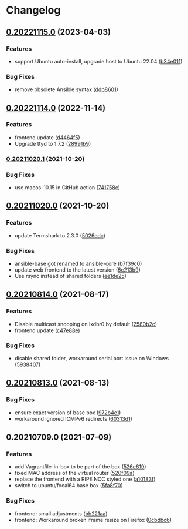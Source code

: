 # Changelog

## [0.20221115.0](https://github.com/RIPE-NCC/ipv6-security-lab/compare/v0.20221114.0...v0.20221115.0) (2023-04-03)


### Features

* support Ubuntu auto-install, upgrade host to Ubuntu 22.04 ([b34e011](https://github.com/RIPE-NCC/ipv6-security-lab/commit/b34e0116adf75bf18aada1e71f320d6c0884d69c))


### Bug Fixes

* remove obsolete Ansible syntax ([ddb8601](https://github.com/RIPE-NCC/ipv6-security-lab/commit/ddb86017a5e66b0b4c679dac4526cb51af2cb440))

## [0.20221114.0](https://www.github.com/RIPE-NCC/ipv6-security-lab/compare/v0.20211020.1...v0.20221114.0) (2022-11-14)


### Features

* frontend update ([d4464f5](https://www.github.com/RIPE-NCC/ipv6-security-lab/commit/d4464f5b5e61474efb9225c033d52d7175ff8f73))
* Upgrade ttyd to 1.7.2 ([28991b9](https://www.github.com/RIPE-NCC/ipv6-security-lab/commit/28991b91f42ec52b87479abe1d2bffeb1b302a2d))

### [0.20211020.1](https://www.github.com/RIPE-NCC/ipv6-security-lab/compare/v0.20211020.0...v0.20211020.1) (2021-10-20)


### Bug Fixes

* use macos-10.15 in GitHub action ([741758c](https://www.github.com/RIPE-NCC/ipv6-security-lab/commit/741758cc50ea57b23fbd97d26f78e7c7988418cb))

## [0.20211020.0](https://www.github.com/RIPE-NCC/ipv6-security-lab/compare/v0.20210814.0...v0.20211020.0) (2021-10-20)


### Features

* update Termshark to 2.3.0 ([5026edc](https://www.github.com/RIPE-NCC/ipv6-security-lab/commit/5026edc61a88618dca4a72c718e22bd21ddccd92))


### Bug Fixes

* ansible-base got renamed to ansible-core ([b7f39c0](https://www.github.com/RIPE-NCC/ipv6-security-lab/commit/b7f39c0a90c4f0ec29b1d17c291c38cb83e73d07))
* update web frontend to the latest version ([6c213b9](https://www.github.com/RIPE-NCC/ipv6-security-lab/commit/6c213b9214a017442f49353adc1a06aa603a3bdb))
* Use rsync instead of shared folders ([ee1de25](https://www.github.com/RIPE-NCC/ipv6-security-lab/commit/ee1de255f5780d974aa88b59f2293855014c6e65))

## [0.20210814.0](https://www.github.com/RIPE-NCC/ipv6-security-lab/compare/v0.20210813.0...v0.20210814.0) (2021-08-17)


### Features

* Disable multicast snooping on lxdbr0 by default ([2580b2c](https://www.github.com/RIPE-NCC/ipv6-security-lab/commit/2580b2c63d704a147e5dcc7c1a54bebe9040b9ae))
* frontend update ([c47e88e](https://www.github.com/RIPE-NCC/ipv6-security-lab/commit/c47e88eeacd48ee296ee9ab67a61aea1c87e59ad))


### Bug Fixes

* disable shared folder, workaround serial port issue on Windows ([5938407](https://www.github.com/RIPE-NCC/ipv6-security-lab/commit/5938407dcd8921839591ce9ae16018cb160d53ff))

## [0.20210813.0](https://www.github.com/RIPE-NCC/ipv6-security-lab/compare/v0.20210709.0...v0.20210813.0) (2021-08-13)


### Bug Fixes

* ensure exact version of base box ([972b4e1](https://www.github.com/RIPE-NCC/ipv6-security-lab/commit/972b4e1125cf4566d37b71e51d02bd81b05d41c0))
* workaround ignored ICMPv6 redirects ([60313d1](https://www.github.com/RIPE-NCC/ipv6-security-lab/commit/60313d14532f414794289dcbcee06caf3be99f60))

## 0.20210709.0 (2021-07-09)


### Features

* add Vagrantfile-in-box to be part of the box ([526e619](https://www.github.com/RIPE-NCC/ipv6-security-lab/commit/526e619ac00eb774e438eef8bc8865b6f4b3fe89))
* fixed MAC address of the virtual router ([520f09a](https://www.github.com/RIPE-NCC/ipv6-security-lab/commit/520f09a4fc51470254a39873069b03dc9190bc14))
* replace the frontend with a RIPE NCC styled one ([a10183f](https://www.github.com/RIPE-NCC/ipv6-security-lab/commit/a10183f9f388a4b1690a015f0e79cdf7dae48760))
* switch to ubuntu/focal64 base box ([5fa8f70](https://www.github.com/RIPE-NCC/ipv6-security-lab/commit/5fa8f70003cbe54eefdb142833dbb66bbcfa1615))


### Bug Fixes

* frontend: small adjustments ([bb221aa](https://www.github.com/RIPE-NCC/ipv6-security-lab/commit/bb221aa61c429c2f95e869259449234ebb5f73fb))
* frontend: Workaround broken iframe resize on Firefox ([0cbdbc6](https://www.github.com/RIPE-NCC/ipv6-security-lab/commit/0cbdbc61ae4afac4212f4c0c9d01310d95502218))
